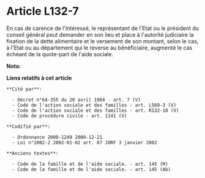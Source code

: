 # Article L132-7

En cas de carence de l'intéressé, le représentant de l'Etat ou le président du conseil général peut demander en son lieu et
place à l'autorité judiciaire la fixation de la dette alimentaire et le versement de son montant, selon le cas, à l'Etat ou
au département qui le reverse au bénéficiaire, augmenté le cas échéant de la quote-part de l'aide sociale.

**Nota:**



**Liens relatifs à cet article**

	**Cité par**:

	  - Décret n°64-355 du 20 avril 1964 - art. 7 (V)
	  - Code de l'action sociale et des familles - art. L560-3 (V)
	  - Code de l'action sociale et des familles - art. R132-10 (V)
	  - Code de procédure civile - art. 1141 (V)

	**Codifié par**:

	  - Ordonnance 2000-1249 2000-12-21
	  - Loi n°2002-2 2002-01-02 art. 87 JORF 3 janvier 2002

	**Anciens textes**:

	  - Code de la famille et de l'aide sociale. - art. 145 (M)
	  - Code de la famille et de l'aide sociale. - art. 145 (Ab)
